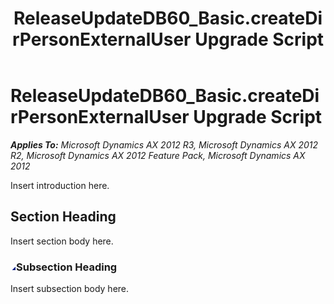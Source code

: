 ﻿---
title: ReleaseUpdateDB60_Basic.createDirPersonExternalUser Upgrade Script
TOCTitle: ReleaseUpdateDB60_Basic.createDirPersonExternalUser Upgrade Script
ms:assetid: 210018d1-ed1b-f6bd-30d9-fd9f1d39a1bc
ms:mtpsurl: https://msdn.microsoft.com/en-us/library/JJ684915(v=AX.60)
ms:contentKeyID: 49707117
ms.date: 05/18/2015
mtps_version: v=AX.60
---

# ReleaseUpdateDB60\_Basic.createDirPersonExternalUser Upgrade Script 


_**Applies To:** Microsoft Dynamics AX 2012 R3, Microsoft Dynamics AX 2012 R2, Microsoft Dynamics AX 2012 Feature Pack, Microsoft Dynamics AX 2012_

Insert introduction here.

## Section Heading

Insert section body here.

### ![JJ684915.collapse\_all(en-us,AX.60).gif](images/Gg863931.collapse_all(en-us,AX.60).gif "JJ684915.collapse_all(en-us,AX.60).gif")Subsection Heading

Insert subsection body here.

  


